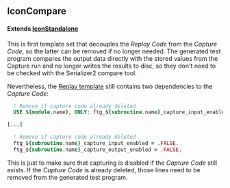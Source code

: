 ## IconCompare

#### Extends [IconStandalone](../IconStandalone/IconStandalone.tmpl)

This is first template set that decouples the *Replay Code* from the *Capture Code*, so the latter can be removed if no longer needed.
The generated test program compares the output data directly with the stored values from the Capture run and no longer writes the results to disc, so they don't need to be checked with the Serializer2 compare tool.

Nevertheless, the [Replay template](replay.test.tmpl) still contains two dependencies to the *Capture Code*:

```fortran
  ! Remove if capture code already deleted
  USE ${module.name}, ONLY: ftg_${subroutine.name}_capture_input_enabled, ftg_${subroutine.name}_capture_output_enabled

[...]

  ! Remove if capture code already deleted
  ftg_${subroutine.name}_capture_input_enabled = .FALSE. 
  ftg_${subroutine.name}_capture_output_enabled = .FALSE.
```

This is just to make sure that capturing is disabled if the *Capture Code* still exists.
If the *Capture Code* is already deleted, those lines need to be removed from the generated test program.